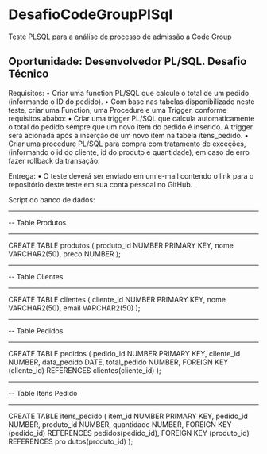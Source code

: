 # DesafioCodeGroupPlSql
Teste PLSQL para a análise de processo de admissão a Code Group

Oportunidade: Desenvolvedor PL/SQL.
Desafio Técnico 
-------------------------------------------------------------------------------------------------------------------------
Requisitos: 
•	Criar uma function PL/SQL que calcule o total de um pedido (informando o ID do pedido).
•	Com base nas tabelas disponibilizado neste teste, criar uma Function, uma Procedure e uma Trigger, conforme requisitos abaixo:
•	Criar uma trigger PL/SQL que calcula automaticamente o total do pedido sempre que um novo item do pedido é inserido. A trigger será acionada após a inserção de um novo item na tabela itens_pedido.
•	Criar uma procedure PL/SQL para compra com tratamento de exceções, (informando o id do cliente, id do produto e quantidade), em caso de erro fazer rollback da transação.

Entrega: 
•	O teste deverá ser enviado em um e-mail contendo o link para o repositório deste teste em sua conta pessoal no GitHub.


Script do banco de dados: 

-- ----------------------------------------------------- 
-- Table Produtos
-- ----------------------------------------------------- 
CREATE TABLE produtos (
    produto_id NUMBER PRIMARY KEY,
    nome VARCHAR2(50),
    preco NUMBER
);
-- ----------------------------------------------------- 
-- Table Clientes 
-- ----------------------------------------------------- 
CREATE TABLE clientes (
    cliente_id NUMBER PRIMARY KEY,
    nome VARCHAR2(50),
    email VARCHAR2(50)
);
-- ----------------------------------------------------- 
-- Table Pedidos 
-- ----------------------------------------------------- 
CREATE TABLE pedidos (
    pedido_id NUMBER PRIMARY KEY,
    cliente_id NUMBER,
    data_pedido DATE,
    total_pedido NUMBER,
    FOREIGN KEY (cliente_id) REFERENCES clientes(cliente_id)
);
-- ----------------------------------------------------- 
-- Table Itens Pedido
-- ----------------------------------------------------- 

CREATE TABLE itens_pedido (
    item_id NUMBER PRIMARY KEY,
    pedido_id NUMBER,
    produto_id NUMBER,
    quantidade NUMBER,
    FOREIGN KEY (pedido_id) REFERENCES pedidos(pedido_id),
    FOREIGN KEY (produto_id) REFERENCES pro
dutos(produto_id)
);




